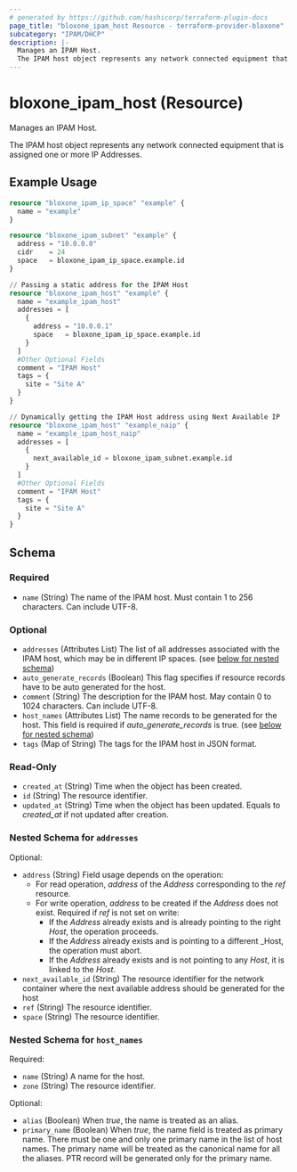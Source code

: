 ```yaml
---
# generated by https://github.com/hashicorp/terraform-plugin-docs
page_title: "bloxone_ipam_host Resource - terraform-provider-bloxone"
subcategory: "IPAM/DHCP"
description: |-
  Manages an IPAM Host.
  The IPAM host object represents any network connected equipment that is assigned one or more IP Addresses.
---
```


# bloxone_ipam_host (Resource)

Manages an IPAM Host.

The IPAM host object represents any network connected equipment that is assigned one or more IP Addresses.

## Example Usage

```terraform
resource "bloxone_ipam_ip_space" "example" {
  name = "example"
}

resource "bloxone_ipam_subnet" "example" {
  address = "10.0.0.0"
  cidr    = 24
  space   = bloxone_ipam_ip_space.example.id
}

// Passing a static address for the IPAM Host
resource "bloxone_ipam_host" "example" {
  name = "example_ipam_host"
  addresses = [
    {
      address = "10.0.0.1"
      space   = bloxone_ipam_ip_space.example.id
    }
  ]
  #Other Optional Fields
  comment = "IPAM Host"
  tags = {
    site = "Site A"
  }
}

// Dynamically getting the IPAM Host address using Next Available IP
resource "bloxone_ipam_host" "example_naip" {
  name = "example_ipam_host_naip"
  addresses = [
    {
      next_available_id = bloxone_ipam_subnet.example.id
    }
  ]
  #Other Optional Fields
  comment = "IPAM Host"
  tags = {
    site = "Site A"
  }
}
```

<!-- schema generated by tfplugindocs -->
## Schema

### Required

- `name` (String) The name of the IPAM host. Must contain 1 to 256 characters. Can include UTF-8.

### Optional

- `addresses` (Attributes List) The list of all addresses associated with the IPAM host, which may be in different IP spaces. (see [below for nested schema](#nestedatt--addresses))
- `auto_generate_records` (Boolean) This flag specifies if resource records have to be auto generated for the host.
- `comment` (String) The description for the IPAM host. May contain 0 to 1024 characters. Can include UTF-8.
- `host_names` (Attributes List) The name records to be generated for the host.  This field is required if _auto_generate_records_ is true. (see [below for nested schema](#nestedatt--host_names))
- `tags` (Map of String) The tags for the IPAM host in JSON format.

### Read-Only

- `created_at` (String) Time when the object has been created.
- `id` (String) The resource identifier.
- `updated_at` (String) Time when the object has been updated. Equals to _created_at_ if not updated after creation.

<a id="nestedatt--addresses"></a>
### Nested Schema for `addresses`

Optional:

- `address` (String) Field usage depends on the operation:
  * For read operation, _address_ of the _Address_ corresponding to the _ref_ resource.
  * For write operation, _address_ to be created if the _Address_ does not exist. Required if _ref_ is not set on write:
    * If the _Address_ already exists and is already pointing to the right _Host_, the operation proceeds.
    * If the _Address_ already exists and is pointing to a different _Host, the operation must abort.
    * If the _Address_ already exists and is not pointing to any _Host_, it is linked to the _Host_.
- `next_available_id` (String) The resource identifier for the network container where the next available address should be generated for the host
- `ref` (String) The resource identifier.
- `space` (String) The resource identifier.


<a id="nestedatt--host_names"></a>
### Nested Schema for `host_names`

Required:

- `name` (String) A name for the host.
- `zone` (String) The resource identifier.

Optional:

- `alias` (Boolean) When _true_, the name is treated as an alias.
- `primary_name` (Boolean) When _true_, the name field is treated as primary name. There must be one and only one primary name in the list of host names. The primary name will be treated as the canonical name for all the aliases. PTR record will be generated only for the primary name.
